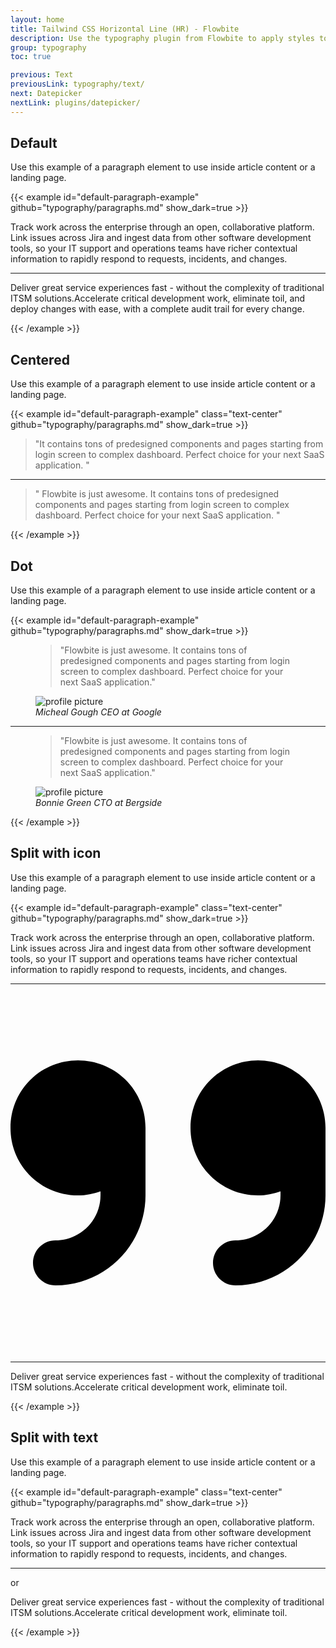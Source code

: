```yaml
---
layout: home
title: Tailwind CSS Horizontal Line (HR) - Flowbite
description: Use the typography plugin from Flowbite to apply styles to all inline elements like headings, paragraphs, lists, and images using a single format class
group: typography
toc: true

previous: Text
previousLink: typography/text/
next: Datepicker
nextLink: plugins/datepicker/
---
```


## Default

Use this example of a paragraph element to use inside article content or a landing page.

{{< example id="default-paragraph-example" github="typography/paragraphs.md" show_dark=true >}}
<p class="text-gray-500 md:text-lg dark:text-gray-400">Track work across the enterprise through an open, collaborative platform. Link issues across Jira and ingest data from other software development tools, so your IT support and operations teams have richer contextual information to rapidly respond to requests, incidents, and changes.</p>
<hr class="my-8 h-px bg-gray-200 border-0 dark:bg-gray-700">
<p class="text-gray-500 md:text-lg dark:text-gray-400">Deliver great service experiences fast - without the complexity of traditional ITSM solutions.Accelerate critical development work, eliminate toil, and deploy changes with ease, with a complete audit trail for every change.</p>
{{< /example >}}

## Centered

Use this example of a paragraph element to use inside article content or a landing page.

{{< example id="default-paragraph-example" class="text-center" github="typography/paragraphs.md" show_dark=true >}}
<blockquote>
    <p class="text-xl italic font-semibold text-gray-900 dark:text-white">"It contains tons of predesigned components and pages starting from login screen to complex dashboard. Perfect choice for your next SaaS application. "</p>
</blockquote>
<hr class="my-4 mx-auto w-48 h-1 bg-gray-100 rounded border-0 md:my-10 dark:bg-gray-700">
<blockquote>
    <p class="text-xl italic font-semibold text-gray-900 dark:text-white">" Flowbite is just awesome. It contains tons of predesigned components and pages starting from login screen to complex dashboard. Perfect choice for your next SaaS application. "</p>
</blockquote>
{{< /example >}}

## Dot

Use this example of a paragraph element to use inside article content or a landing page.

{{< example id="default-paragraph-example" github="typography/paragraphs.md" show_dark=true >}}
<figure class="mx-auto max-w-screen-md text-center">
    <blockquote>
        <p class="text-2xl italic font-medium text-gray-900 dark:text-white">"Flowbite is just awesome. It contains tons of predesigned components and pages starting from login screen to complex dashboard. Perfect choice for your next SaaS application."</p>
    </blockquote>
    <figcaption class="flex justify-center items-center mt-6 space-x-3">
        <img class="w-6 h-6 rounded-full" src="https://flowbite.s3.amazonaws.com/blocks/marketing-ui/avatars/michael-gouch.png" alt="profile picture">
        <div class="flex items-center divide-x-2 divide-gray-500 dark:divide-gray-700">
            <cite class="pr-3 font-medium text-gray-900 dark:text-white">Micheal Gough</cite>
            <cite class="pl-3 text-sm font-light text-gray-500 dark:text-gray-400">CEO at Google</cite>
        </div>
    </figcaption>
</figure>
<hr class="my-8 mx-auto w-8 h-8 bg-gray-200 rounded border-0 md:my-12 dark:bg-gray-700">
<figure class="mx-auto max-w-screen-md text-center">
    <blockquote>
        <p class="text-2xl italic font-medium text-gray-900 dark:text-white">"Flowbite is just awesome. It contains tons of predesigned components and pages starting from login screen to complex dashboard. Perfect choice for your next SaaS application."</p>
    </blockquote>
    <figcaption class="flex justify-center items-center mt-6 space-x-3">
        <img class="w-6 h-6 rounded-full" src="https://flowbite.s3.amazonaws.com/blocks/marketing-ui/avatars/bonnie-green.png" alt="profile picture">
        <div class="flex items-center divide-x-2 divide-gray-500 dark:divide-gray-700">
            <cite class="pr-3 font-medium text-gray-900 dark:text-white">Bonnie Green</cite>
            <cite class="pl-3 text-sm font-light text-gray-500 dark:text-gray-400">CTO at Bergside</cite>
        </div>
    </figcaption>
</figure>
{{< /example >}}

## Split with icon

Use this example of a paragraph element to use inside article content or a landing page.

{{< example id="default-paragraph-example" class="text-center" github="typography/paragraphs.md" show_dark=true >}}
<p class="text-gray-500 md:text-lg dark:text-gray-400">Track work across the enterprise through an open, collaborative platform. Link issues across Jira and ingest data from other software development tools, so your IT support and operations teams have richer contextual information to rapidly respond to requests, incidents, and changes.</p>
<div class="inline-flex justify-center items-center py-6 w-full">
    <hr class="w-32 h-1 bg-gray-200 rounded border-0 dark:bg-gray-700">
    <svg class="mx-4 w-5 h-5 text-gray-900 dark:text-white" xmlns="http://www.w3.org/2000/svg" viewBox="0 0 448 512"><path d="M96 96C42.98 96 0 138.1 0 192s42.98 96 96 96c11.28 0 21.95-2.305 32-5.879V288c0 35.3-28.7 64-64 64c-17.67 0-32 14.33-32 32s14.33 32 32 32c70.58 0 128-57.42 128-128V192C192 138.1 149 96 96 96zM448 192c0-53.02-42.98-96-96-96s-96 42.98-96 96s42.98 96 96 96c11.28 0 21.95-2.305 32-5.879V288c0 35.3-28.7 64-64 64c-17.67 0-32 14.33-32 32s14.33 32 32 32c70.58 0 128-57.42 128-128V192z"/></svg>
    <hr class="w-32 h-1 bg-gray-200 rounded border-0 dark:bg-gray-700">
</div>
<p class="text-gray-500 md:text-lg dark:text-gray-400">Deliver great service experiences fast - without the complexity of traditional ITSM solutions.Accelerate critical development work, eliminate toil.</p>
{{< /example >}}

## Split with text

Use this example of a paragraph element to use inside article content or a landing page.

{{< example id="default-paragraph-example" class="text-center" github="typography/paragraphs.md" show_dark=true >}}
<p class="text-gray-500 md:text-lg dark:text-gray-400">Track work across the enterprise through an open, collaborative platform. Link issues across Jira and ingest data from other software development tools, so your IT support and operations teams have richer contextual information to rapidly respond to requests, incidents, and changes.</p>
<div class="inline-flex justify-center items-center w-full">
    <hr class="my-8 w-64 h-px bg-gray-200 border-0 dark:bg-gray-700">
    <span class="absolute left-1/2 py-3 px-3 font-medium text-gray-900 bg-white -translate-x-1/2 dark:text-white">or</span>
</div>
<p class="text-gray-500 md:text-lg dark:text-gray-400">Deliver great service experiences fast - without the complexity of traditional ITSM solutions.Accelerate critical development work, eliminate toil.</p>
{{< /example >}}